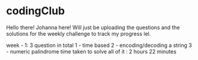 # codingClub
Hello there! Johanna here!
Will just be uploading the questions and the solutions for the weekly challenge to track my progress lel.

week - 1:
3 question in total
1 - time based
2 - encoding/decoding a string
3 - numeric palindrome
time taken to solve all of it : 2 hours 22 minutes
